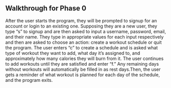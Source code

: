 ## Walkthrough for Phase 0

After the user starts the program, they will be prompted to signup for an account or login to an existing one. Supposing they are a new user, they type “s” to signup and are then asked to input a username, password, email, and their name. They type in appropriate values for each input respectively and then are asked to choose an action: create a workout schedule or quit the program. The user enters “c” to create a schedule and is asked what type of workout they want to add, what day it’s assigned to, and approximately how many calories they will burn from it. 
The user continues to add workouts until they are satisfied and enter “f.” Any remaining days without workouts will automatically be filled in as rest days.Then, the user gets a reminder of what workout is planned for each day of the schedule, and the program exits.

